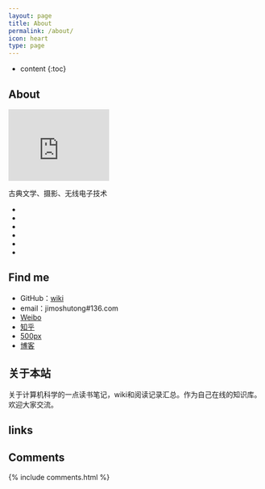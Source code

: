 ```yaml
---
layout: page
title: About
permalink: /about/
icon: heart
type: page
---
```


* content
{:toc}

## About

<iframe src="https://githubbadge.appspot.com/zhaolj214?s=1" style="border: 0;height: 142px;width: 200px;overflow: hidden;" frameBorder="0">
</iframe>


古典文学、摄影、无线电子技术

* 
* 
* 
* 
* 
* 

## Find me

* GitHub：[wiki](https://github.com/zhaolj214)
* email：jimoshutong#136.com
* [Weibo](http://weibo.com/zhaolj214)
* [知乎](https://www.zhihu.com/people/zhaolj214)
* [500px](https://500px.com/zhaolj214)
* [博客](http://zhaolj214.blog.sina.com.cn)


## 关于本站

关于计算机科学的一点读书笔记，wiki和阅读记录汇总。作为自己在线的知识库。欢迎大家交流。



## links



## Comments

{% include comments.html %}
